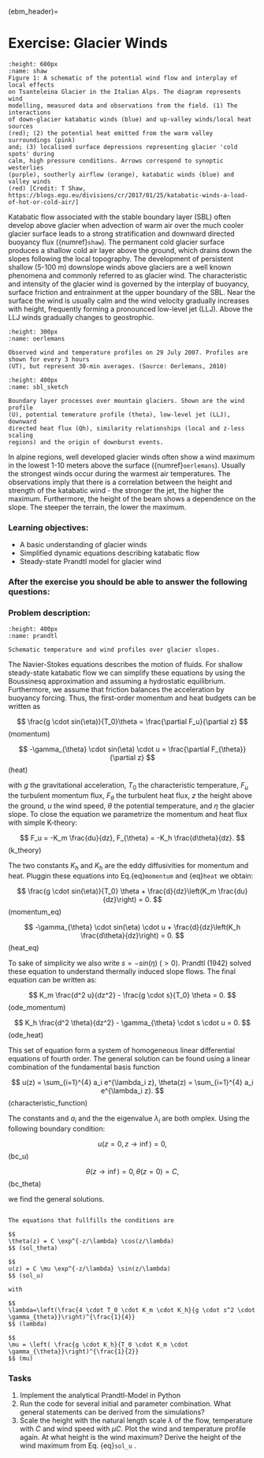 (ebm_header)=
# Exercise: Glacier Winds  

 ```{figure} ./pics/katabatic_shaw.png
:height: 600px
:name: shaw
Figure 1: A schematic of the potential wind flow and interplay of local effects
on Tsanteleina Glacier in the Italian Alps. The diagram represents wind
modelling, measured data and observations from the field. (1) The interactions
of down-glacier katabatic winds (blue) and up-valley winds/local heat sources
(red); (2) the potential heat emitted from the warm valley surroundings (pink)
and; (3) localised surface depressions representing glacier 'cold spots' during
calm, high pressure conditions. Arrows correspond to synoptic westerlies
(purple), southerly airflow (orange), katabatic winds (blue) and valley winds
(red) [Credit: T Shaw, https://blogs.egu.eu/divisions/cr/2017/01/25/katabatic-winds-a-load-of-hot-or-cold-air/] 
```

Katabatic flow associated with the stable boundary layer (SBL)
often develop above glacier when advection of warm air over the much cooler glacier
surface leads to a strong stratification and downward directed buoyancy flux ({numref}`shaw`).
The permanent cold glacier surface produces a shallow cold air layer above the
ground, which drains down the slopes following the local topography. The
development of persistent shallow (5-100 m) downslope winds above glaciers are
a well known phenomena and commonly referred to as glacier wind. The
characteristic and intensity of the glacier wind is governed by the interplay
of buoyancy, surface friction and entrainment at the upper boundary of the SBL.
Near the surface the wind is usually calm and the wind velocity gradually
increases with height, frequently forming a pronounced low-level jet (LLJ).
Above the LLJ winds gradually changes to geostrophic.

 ```{figure} ./pics/glacier_wind_oerlemans.png
:height: 300px
:name: oerlemans

Observed wind and temperature profiles on 29 July 2007. Profiles are shown for every 3 hours
(UT), but represent 30-min averages. (Source: Oerlemans, 2010)
```


 ```{figure} ./pics/SBL_schematic.png
:height: 400px
:name: sbl_sketch

Boundary layer processes over mountain glaciers. Shown are the wind profile
(U), potential temerature profile (theta), low-level jet (LLJ), downward
directed heat flux (Qh), similarity relationships (local and z-less scaling
regions) and the origin of downburst events.
```
In alpine regions, well developed glacier winds often show a wind maximum in
the lowest 1-10 meters above the surface ({numref}`oerlemans`). Usually the
strongest winds occur during the warmest air temperatures. The observations
imply that there is a correlation between the height and strength of the
katabatic wind - the stronger the jet, the higher the maximum.
Furthermore, the height of the beam shows a dependence on the slope. The
steeper the terrain, the lower the maximum.



### Learning objectives:
* A basic understanding of glacier winds
* Simplified dynamic equations describing katabatic flow
* Steady-state Prandtl model for glacier wind 

### After the exercise you should be able to answer the following questions:

### Problem description:

 ```{figure} ./pics/prandtl_schematic.png
:height: 400px
:name: prandtl

Schematic temperature and wind profiles over glacier slopes.
```

The Navier-Stokes equations describes the motion of fluids. For shallow
steady-state katabatic flow we can simplify these equations by using the Boussinesq
approximation and assuming a hydrostatic equilibrium. Furthermore, we assume
that friction balances the acceleration by buoyancy forcing. Thus, the first-order momentum and heat budgets can be written as

$$
\frac{g \cdot sin(\eta)}{T_0}\theta = \frac{\partial F_u}{\partial z}
$$ (momentum)

$$
-\gamma_{\theta} \cdot sin(\eta) \cdot u = \frac{\partial F_{\theta}}{\partial z}
$$ (heat)

with $g$ the gravitational acceleration, $T_0$ the characteristic temperature, $F_u$ the turbulent momentum flux, $F_{\theta}$ the turbulent heat flux, $z$ the height above the ground, $u$ the wind speed, $\theta$ the potential temperature, and $\eta$ the glacier slope. To close the equation we parametrize the momentum and heat flux with simple K-theory:

$$
F_u = -K_m \frac{du}{dz}, F_{\theta} = -K_h \frac{d\theta}{dz}.
$$ (k_theory)

The two constants $K_h$ and $K_h$ are the eddy diffusivities for momentum and heat. Pluggin these equations into Eq.{eq}`momentum` and {eq}`heat` we obtain:

$$
\frac{g \cdot sin(\eta)}{T_0} \theta + \frac{d}{dz}\left(K_m \frac{du}{dz}\right) = 0.
$$ (momentum_eq)

$$
-\gamma_{\theta} \cdot sin(\eta) \cdot u + \frac{d}{dz}\left(K_h \frac{d\theta}{dz}\right) = 0.
$$ (heat_eq)

To sake of simplicity we also write $s=-sin(\eta) ~ (>0)$. Prandtl (1942) solved these equation to understand thermally induced slope flows. The final equation can be written as:

$$
K_m \frac{d^2 u}{dz^2} - \frac{g \cdot s}{T_0} \theta = 0.
$$ (ode_momentum) 

$$
K_h \frac{d^2 \theta}{dz^2} - \gamma_{\theta} \cdot s \cdot u = 0.
$$ (ode_heat)

This set of equation form a system of homogeneous linear differential equations of fourth order. 
The general solution can be found using a linear combination of the fundamental basis function

$$
u(z) = \sum_{i=1}^{4} a_i e^{\lambda_i z}, \theta(z) = \sum_{i=1}^{4} a_i e^{\lambda_i z}.
$$ (characteristic_function)

The constants and $a_i$ and the the eigenvalue $\lambda_i$ are both omplex. Using the following boundary condition:

$$
u(z=0, z \rightarrow \inf) = 0,
$$ (bc_u)

$$
\theta(z \rightarrow \inf) = 0, \theta(z=0)=C,
$$ (bc_theta)

we find the general solutions.

```{admonition} Analytical Prandtl-Model

The equations that fullfills the conditions are

$$
\theta(z) = C \exp^{-z/\lambda} \cos(z/\lambda)
$$ (sol_theta)

$$
u(z) = C \mu \exp^{-z/\lambda} \sin(z/\lambda)
$$ (sol_u)

with

$$
\lambda=\left(\frac{4 \cdot T_0 \cdot K_m \cdot K_h}{g \cdot s^2 \cdot \gamma_{theta}}\right)^{\frac{1}{4}}
$$ (lambda)

$$
\mu = \left( \frac{g \cdot K_h}{T_0 \cdot K_m \cdot \gamma_{\theta}}\right)^{\frac{1}{2}}
$$ (mu)
```

### Tasks 
1. Implement the analytical Prandtl-Model in Python 
2. Run the code for several initial and parameter combination. What general statements can be derived from the simulations?
3. Scale the height with the natural length scale $\lambda$ of the flow, temperature
   with $C$ and wind speed with $\mu C$. Plot the wind and temperature profile
again. At what height is the wind maximum? Derive the height of the wind
maximum from Eq. {eq}`sol_u` . 







